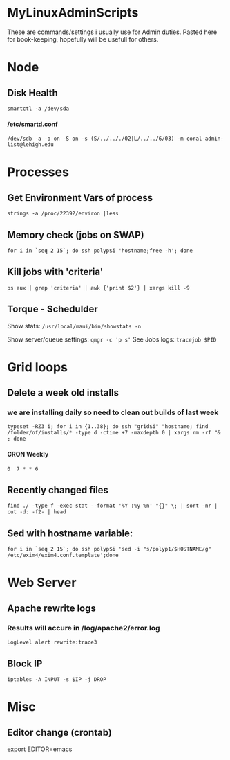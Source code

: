 # MyLinuxAdminScripts
These are commands/settings i usually use for Admin duties. Pasted here for book-keeping, hopefully will be usefull for others.

# Node

## Disk Health
`smartctl -a /dev/sda`
#### /etc/smartd.conf
`/dev/sdb -a -o on -S on -s (S/../.././02|L/../../6/03) -m coral-admin-list@lehigh.edu`


# Processes

## Get Environment Vars of process
`strings -a /proc/22392/environ |less`
## Memory check (jobs on SWAP)
<p><code>for i in `seq 2 15`; do ssh polyp$i 'hostname;free -h'; done</code></p>

## Kill jobs with 'criteria'
`ps aux | grep 'criteria' | awk {'print $2'} | xargs kill -9`

## Torque - Schedulder
 Show stats:
 `/usr/local/maui/bin/showstats -n`
 
 Show server/queue settings:
 `qmgr -c 'p s'`
 See Jobs logs:
`tracejob $PID`

# Grid loops
## Delete a week old installs
### we are installing daily so need to clean out builds of last week 

`typeset -RZ3 i; for i in {1..38}; do ssh "grid$i" "hostname; find /folder/of/installs/* -type d -ctime +7 -maxdepth 0 | xargs rm -rf "& ; done`
#### CRON  Weekly
`0  7 * * 6 `

## Recently changed files
`find ./ -type f -exec stat --format '%Y :%y %n' "{}" \; | sort -nr | cut -d: -f2- | head`

## Sed with hostname variable:
<p><code>for i in `seq 2 15`; do ssh polyp$i 'sed -i "s/polyp1/$HOSTNAME/g" /etc/exim4/exim4.conf.template';done</code></p>

# Web Server
## Apache rewrite logs
### Results will accure in /log/apache2/error.log
`LogLevel alert rewrite:trace3`

## Block IP
 `iptables -A INPUT -s $IP -j DROP`

# Misc
## Editor change (crontab)
export EDITOR=emacs
